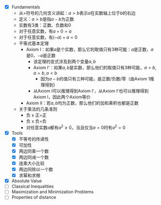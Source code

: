 - [x] Fundamentals
	- 从$\gt$符号的几何含义讲起：$a\gt{b}$表示$a$在实数轴上位于$b$的右边
	- 定义：$a\gt{b}$是指$a-b$为正数
	- 实数有3类：正数、负数和0
	- 对于任意实数，有$a+0=a$
	- 对于任意实数，有$(-a)+a=0$
	- 不等式基本定理
		- Axiom I：如果$a$是个实数，那么它的取值只有3种可能：$a$是正数，$a$是0，$-a$是正数
			- 该定理的变式涉及到两个变量$a,b$
			- Axiom I'：如果$a,b$是实数，那么他们的取值只有3种可能，$a>b,a=b,a<b$
				- 因为$a-b$的值只有三种可能，是正数/负数/零（由Axiom 1推理得到）
			- 从Axiom I可以推理得到Axiom I'，从Axiom I'也可以推理得到Axiom I，因此两个Axiom等价
		- Axiom II：若$a,b$均为正数，那么他们的加和乘积也都是正数
	- 关于乘法的几条准则
		- 负 x 正=正
		- 负 x 负=负
		- 对任意实数$a$都有$a^2\ge{0}$，当且仅当$a=0$时有$a^2=0$
- [x] Tools
	- [x] 不等号的传递性
	- [x] 可加性
	- [x] 两边同乘一个数
	- [x] 两边同减一个数
	- [x] 连乘大小比较
	- [x] 两边同除以一个数
	- [x] 求幂和求根
- [x] Absolute Value
- [ ] Classical Inequalities
- [ ] Maximization and Minimization Problems
- [ ] Properties of distance